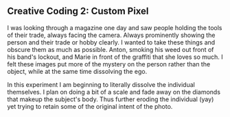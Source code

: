 ## Creative Coding 2: Custom Pixel

I was looking through a magazine one day and saw people holding the tools of their trade, always facing the camera. Always prominently showing the person and their trade or hobby clearly. I wanted to take these things and obscure them as much as possible. Anton, smoking his weed out front of his band's lockout, and Marie in front of the graffiti that she loves so much. I felt these images put more of the mystery on the person rather than the object, while at the same time dissolving the ego.  

In this experiment I am beginning to literally dissolve the individual themselves. I plan on doing a bit of a scale and fade away on the diamonds that makeup the subject's body. Thus further eroding the individual (yay) yet trying to retain some of the original intent of the photo.
